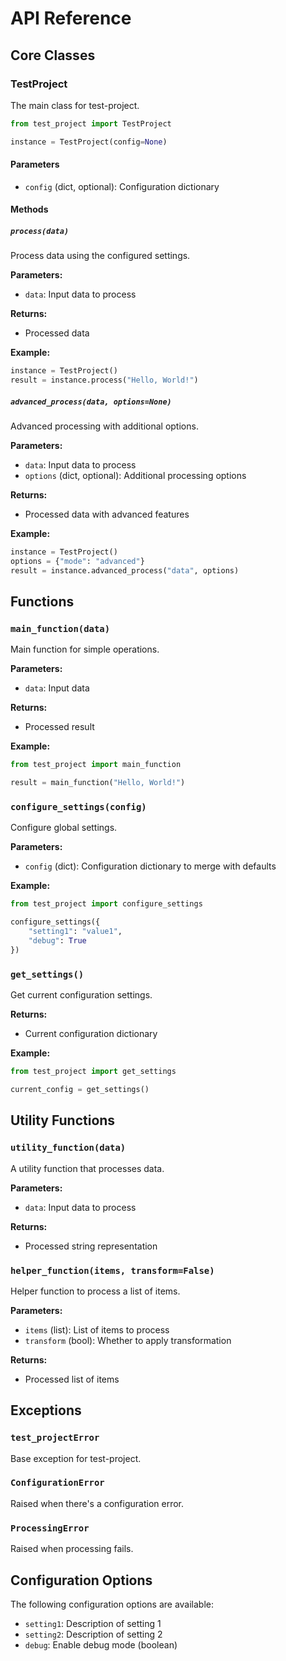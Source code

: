 # API Reference

## Core Classes

### TestProject

The main class for test-project.

```python
from test_project import TestProject

instance = TestProject(config=None)
```

#### Parameters

- `config` (dict, optional): Configuration dictionary

#### Methods

##### `process(data)`

Process data using the configured settings.

**Parameters:**
- `data`: Input data to process

**Returns:**
- Processed data

**Example:**
```python
instance = TestProject()
result = instance.process("Hello, World!")
```

##### `advanced_process(data, options=None)`

Advanced processing with additional options.

**Parameters:**
- `data`: Input data to process
- `options` (dict, optional): Additional processing options

**Returns:**
- Processed data with advanced features

**Example:**
```python
instance = TestProject()
options = {"mode": "advanced"}
result = instance.advanced_process("data", options)
```

## Functions

### `main_function(data)`

Main function for simple operations.

**Parameters:**
- `data`: Input data

**Returns:**
- Processed result

**Example:**
```python
from test_project import main_function

result = main_function("Hello, World!")
```

### `configure_settings(config)`

Configure global settings.

**Parameters:**
- `config` (dict): Configuration dictionary to merge with defaults

**Example:**
```python
from test_project import configure_settings

configure_settings({
    "setting1": "value1",
    "debug": True
})
```

### `get_settings()`

Get current configuration settings.

**Returns:**
- Current configuration dictionary

**Example:**
```python
from test_project import get_settings

current_config = get_settings()
```

## Utility Functions

### `utility_function(data)`

A utility function that processes data.

**Parameters:**
- `data`: Input data to process

**Returns:**
- Processed string representation

### `helper_function(items, transform=False)`

Helper function to process a list of items.

**Parameters:**
- `items` (list): List of items to process
- `transform` (bool): Whether to apply transformation

**Returns:**
- Processed list of items

## Exceptions

### `test_projectError`

Base exception for test-project.

### `ConfigurationError`

Raised when there's a configuration error.

### `ProcessingError`

Raised when processing fails.

## Configuration Options

The following configuration options are available:

- `setting1`: Description of setting 1
- `setting2`: Description of setting 2  
- `debug`: Enable debug mode (boolean)
